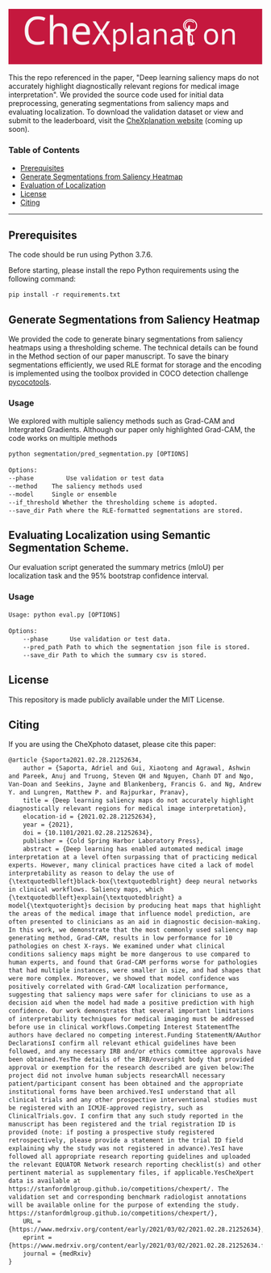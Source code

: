 ![LOGO](/img/CheXplanation.svg)

This the repo referenced in the paper, "Deep learning saliency maps do not accurately highlight diagnostically relevant regions for medical image interpretation". We provided the source code used for initial data preprocessing, generating segmentations from saliency maps and evaluating localization. To download the validation dataset or view and submit to the leaderboard, visit the [CheXplanation website](https://stanfordmlgroup.github.io/competitions/chexplanation/) (coming up soon). 

### Table of Contents

- [Prerequisites](#prereqs)
- [Generate Segmentations from Saliency Heatmap](#segm)
- [Evaluation of Localization](#eval)
- [License](#license)
- [Citing](#citing)

---

<a name="prereqs"></a>

## Prerequisites

The code should be run using Python 3.7.6.

Before starting, please install the repo Python requirements using the following command:
```
pip install -r requirements.txt
```

<a name="segm"></a>

## Generate Segmentations from Saliency Heatmap
We provided the code to generate binary segmentations from saliency heatmaps using a thresholding scheme. The technical details can be found in the Method section of our paper manuscript. To save the binary segmentations efficiently, we used RLE format for storage and the encoding is implemented using the toolbox provided in COCO detection challenge [pycocotools](https://github.com/cocodataset/cocoapi/tree/master/PythonAPI/pycocotools).

### Usage 

We explored with multiple saliency methods such as Grad-CAM and Intergrated Gradients. Although our paper only highlighted Grad-CAM, the code works on multiple methods

```
python segmentation/pred_segmentation.py [OPTIONS]

Options:
--phase			Use validation or test data
--method   	The saliency methods used
--model     Single or ensemble
--if_threshold Whether the thresholding scheme is adopted.
--save_dir Path where the RLE-formatted segmentations are stored.
```

<a name="synthetic"></a>

## Evaluating Localization using Semantic Segmentation Scheme.

Our evaluation script generated the summary metrics (mIoU) per localization task and the 95% bootstrap confidence interval.

### Usage

```
Usage: python eval.py [OPTIONS]

Options:
    --phase      Use validation or test data.
    --pred_path Path to which the segmentation json file is stored.
    --save_dir Path to which the summary csv is stored.
```


<a name="license"></a>

## License

This repository is made publicly available under the MIT License.

<a name="citing"></a>

## Citing

If you are using the CheXphoto dataset, please cite this paper:

```
@article {Saporta2021.02.28.21252634,
	author = {Saporta, Adriel and Gui, Xiaotong and Agrawal, Ashwin and Pareek, Anuj and Truong, Steven QH and Nguyen, Chanh DT and Ngo, Van-Doan and Seekins, Jayne and Blankenberg, Francis G. and Ng, Andrew Y. and Lungren, Matthew P. and Rajpurkar, Pranav},
	title = {Deep learning saliency maps do not accurately highlight diagnostically relevant regions for medical image interpretation},
	elocation-id = {2021.02.28.21252634},
	year = {2021},
	doi = {10.1101/2021.02.28.21252634},
	publisher = {Cold Spring Harbor Laboratory Press},
	abstract = {Deep learning has enabled automated medical image interpretation at a level often surpassing that of practicing medical experts. However, many clinical practices have cited a lack of model interpretability as reason to delay the use of {\textquotedblleft}black-box{\textquotedblright} deep neural networks in clinical workflows. Saliency maps, which {\textquotedblleft}explain{\textquotedblright} a model{\textquoteright}s decision by producing heat maps that highlight the areas of the medical image that influence model prediction, are often presented to clinicians as an aid in diagnostic decision-making. In this work, we demonstrate that the most commonly used saliency map generating method, Grad-CAM, results in low performance for 10 pathologies on chest X-rays. We examined under what clinical conditions saliency maps might be more dangerous to use compared to human experts, and found that Grad-CAM performs worse for pathologies that had multiple instances, were smaller in size, and had shapes that were more complex. Moreover, we showed that model confidence was positively correlated with Grad-CAM localization performance, suggesting that saliency maps were safer for clinicians to use as a decision aid when the model had made a positive prediction with high confidence. Our work demonstrates that several important limitations of interpretability techniques for medical imaging must be addressed before use in clinical workflows.Competing Interest StatementThe authors have declared no competing interest.Funding StatementN/AAuthor DeclarationsI confirm all relevant ethical guidelines have been followed, and any necessary IRB and/or ethics committee approvals have been obtained.YesThe details of the IRB/oversight body that provided approval or exemption for the research described are given below:The project did not involve human subjects researchAll necessary patient/participant consent has been obtained and the appropriate institutional forms have been archived.YesI understand that all clinical trials and any other prospective interventional studies must be registered with an ICMJE-approved registry, such as ClinicalTrials.gov. I confirm that any such study reported in the manuscript has been registered and the trial registration ID is provided (note: if posting a prospective study registered retrospectively, please provide a statement in the trial ID field explaining why the study was not registered in advance).YesI have followed all appropriate research reporting guidelines and uploaded the relevant EQUATOR Network research reporting checklist(s) and other pertinent material as supplementary files, if applicable.YesCheXpert data is available at https://stanfordmlgroup.github.io/competitions/chexpert/. The validation set and corresponding benchmark radiologist annotations will be available online for the purpose of extending the study. https://stanfordmlgroup.github.io/competitions/chexpert/},
	URL = {https://www.medrxiv.org/content/early/2021/03/02/2021.02.28.21252634},
	eprint = {https://www.medrxiv.org/content/early/2021/03/02/2021.02.28.21252634.full.pdf},
	journal = {medRxiv}
}
```

 
